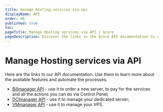 ```yaml
---
title: manage-hosting-services-via-api
displayName: API
order: 80
published: true
toc:
pageTitle: Manage Hosting services via API | Gcore
pageDescription: Discover the links to the Gcore API documentation to manage Hosting services.
---
```

# Manage Hosting services via API

Here are the links to our API documentation. Use them to learn more about the available features and automate the processes.

- <a href="https://docs.ispsystem.com/billmanager/developer-section/billmanager-api" target="_blank">Billmanager API</a> - use it to order a new server, to pay for the services and all the actions you can do via Control Panel;
- <a href="https://docs.ispsystem.com/dcimanager/developer-section/dcimanager-api" target="_blank">DCImanager API</a> - use it to manage your dedicated server;
- <a href="https://docs.ispsystem.com/vmmanager-kvm/developer-section/vmmanager-kvm-api" target="_blank">VMmanager API</a> - use it to manage your VPS.